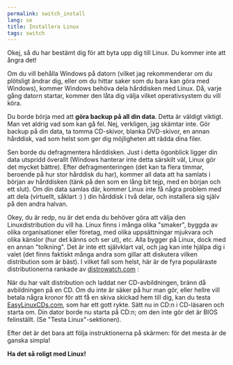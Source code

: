 ```yaml
---
permalink: switch_install
lang: se
title: Installera Linux
tags: switch
---
```


Okej, så du har bestämt dig för att byta upp dig till Linux. Du kommer inte att ångra det!

Om du vill behålla Windows på datorn (vilket jag rekommenderar om du plötsligt
ändrar dig, eller om du hittar saker som du bara kan göra med Windows),
kommer Windows behöva dela hårddisken med Linux. Då, varje gång datorn startar,
kommer den låta dig välja vilket operativsystem du vill köra.

Du borde börja med att <b>göra backup på all din data</b>. Detta är väldigt
viktigt. Man vet aldrig vad som kan gå fel. Nej, verkligen, jag skämtar inte.
Gör backup på din data, ta tomma CD-skivor, blanka DVD-skivor, en annan hårddisk, 
vad som helst som ger dig möjligheten att rädda dina filer.

Sen borde du defragmentera hårddisken. Just i detta ögonblick ligger 
din data utspridd överallt (Windows hanterar inte detta särskilt väl, Linux gör
det mycket bättre). Efter defragmenteringen (det kan ta flera timmar, beroende på 
hur stor hårddisk du har), kommer all data att ha samlats i början av hårddisken
(tänk på den som en lång bit tejp, med en början och ett slut). Om din data samlas
där, kommer Linux inte få några problem med att dela (virtuellt, såklart :) ) din
hårddisk i två delar, och installera sig själv på den andra halvan.

Okey, du är redp, nu är det enda du behöver göra att välja den Linuxdistribution
du vill ha. Linux finns i många olika "smaker", byggda av olika
organisationer eller företag, med olika uppsättningar mjukvara
och olika känslor (hur det känns och ser ut), etc. Alla bygger på Linux, dock
med en annan "tolkning". Det är inte ett självklart val, och jag kan inte hjälpa
dig i valet (det finns faktiskt många andra som gillar att diskutera vilken 
distribution som är bäst). I vilket fall som helst, här är de fyra populäraste 
distributionerna rankade av <a 
href="http://www.distrowatch.com">distrowatch.com</a> :

<? make_distros_table() ?>

När du har valt distribution och laddat ner CD-avbildningen, bränn då avbildningen
på en CD. Om du inte är säker på hur man gör, eller hellre vill betala några kronor 
för att få en skiva skickad hem till dig, kan du testa <a href="http://www.easylinuxcds.com">EasyLinuxCDs.com</a>, 
som har ett gott rykte. Sätt nu in CD:n i CD-läsaren och starta om. Din dator borde nu
starta på CD:n; om den inte gör det är BIOS felinställt. (Se  "Testa Linux"-sektionen).

Efter det är det bara att följa instruktionerna på skärmen: för det mesta är de ganska simpla!

<b>Ha det så roligt med Linux!</b>

